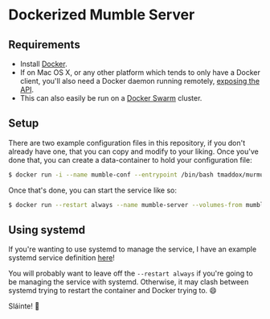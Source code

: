 # Dockerized Mumble Server

## Requirements

* Install [Docker](https://docs.docker.com/).
* If on Mac OS X, or any other platform which tends to only have a Docker client, you'll also need a Docker daemon running remotely, [exposing the API](https://docs.docker.com/reference/api/docker_remote_api_v1.19/).
* This can also easily be run on a [Docker Swarm](https://docs.docker.com/swarm/) cluster.


## Setup

There are two example configuration files in this repository, if you don't already have one, that you can copy and modify to your liking. Once you've done that, you can create a data-container to hold your configuration file:


```bash
$ docker run -i --name mumble-conf --entrypoint /bin/bash tmaddox/murmur:1.0 -c 'cat > ./mumble-server.ini' < mumble-server-prod.ini/mumble-server.ini
```

Once that's done, you can start the service like so:

```bash
$ docker run --restart always --name mumble-server --volumes-from mumble-conf -p $DESIRED_HOST_PORT:64738 tmaddox/murmur:1.0
```

## Using systemd

If you're wanting to use systemd to manage the service, I have an example systemd service definition [here](https://github.com/TMaddox/rcfiles/blob/master/mumble.service.2)!

You will probably want to leave off the `--restart always` if you're going to be managing the service with systemd. Otherwise, it may clash between systemd trying to restart the container and Docker trying to. :smile:

Sláinte! :beers:
